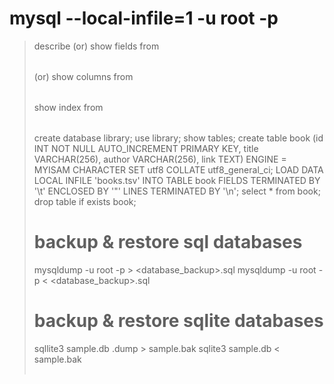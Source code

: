# mysql --local-infile=1 -u root -p
> describe <table> (or) show fields from <table> (or) show columns from <table>
> show index from <table>

create database library; 
use library;
show tables;
create table book (id INT NOT NULL AUTO_INCREMENT PRIMARY KEY, title VARCHAR(256), author VARCHAR(256), link TEXT) ENGINE = MYISAM CHARACTER SET utf8 COLLATE utf8_general_ci;
LOAD DATA LOCAL INFILE 'books.tsv' INTO TABLE book FIELDS TERMINATED BY '\t' ENCLOSED BY '"' LINES TERMINATED BY '\n';
select * from book;
drop table if exists book;

# backup & restore sql databases
mysqldump -u root -p<password> <database> > <database_backup>.sql
mysqldump -u root -p<password> <database> < <database_backup>.sql

# backup & restore sqlite databases
sqllite3 sample.db .dump > sample.bak
sqlite3 sample.db < sample.bak